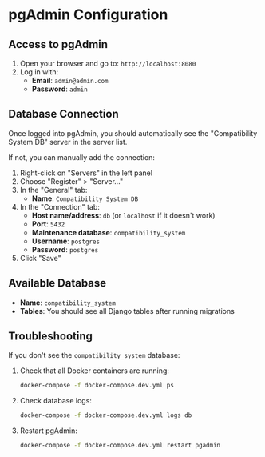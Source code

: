 # pgAdmin Configuration

## Access to pgAdmin

1. Open your browser and go to: `http://localhost:8080`
2. Log in with:
   - **Email**: `admin@admin.com`
   - **Password**: `admin`

## Database Connection

Once logged into pgAdmin, you should automatically see the "Compatibility System DB" server in the server list.

If not, you can manually add the connection:

1. Right-click on "Servers" in the left panel
2. Choose "Register" > "Server..."
3. In the "General" tab:
   - **Name**: `Compatibility System DB`
4. In the "Connection" tab:
   - **Host name/address**: `db` (or `localhost` if it doesn't work)
   - **Port**: `5432`
   - **Maintenance database**: `compatibility_system`
   - **Username**: `postgres`
   - **Password**: `postgres`
5. Click "Save"

## Available Database

- **Name**: `compatibility_system`
- **Tables**: You should see all Django tables after running migrations

## Troubleshooting

If you don't see the `compatibility_system` database:

1. Check that all Docker containers are running:

   ```bash
   docker-compose -f docker-compose.dev.yml ps
   ```

2. Check database logs:

   ```bash
   docker-compose -f docker-compose.dev.yml logs db
   ```

3. Restart pgAdmin:
   ```bash
   docker-compose -f docker-compose.dev.yml restart pgadmin
   ```
